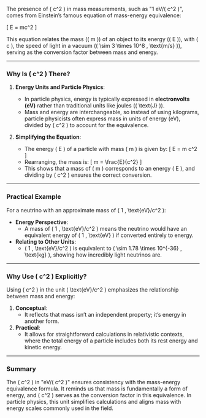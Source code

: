 The presence of \( c^2 \) in mass measurements, such as "1 eV/\( c^2 \)", comes from Einstein’s famous equation of mass-energy equivalence:

\[
E = mc^2
\]

This equation relates the mass (\( m \)) of an object to its energy (\( E \)), with \( c \), the speed of light in a vacuum (\( \sim 3 \times 10^8 \, \text{m/s} \)), serving as the conversion factor between mass and energy.

---

### **Why Is \( c^2 \) There?**

1. **Energy Units and Particle Physics**:
   - In particle physics, energy is typically expressed in **electronvolts (eV)** rather than traditional units like joules (\( \text{J} \)).
   - Mass and energy are interchangeable, so instead of using kilograms, particle physicists often express mass in units of energy (eV), divided by \( c^2 \) to account for the equivalence.

2. **Simplifying the Equation**:
   - The energy \( E \) of a particle with mass \( m \) is given by:
     \[
     E = m c^2
     \]
   - Rearranging, the mass is:
     \[
     m = \frac{E}{c^2}
     \]
   - This shows that a mass of \( m \) corresponds to an energy \( E \), and dividing by \( c^2 \) ensures the correct conversion.

---

### **Practical Example**
For a neutrino with an approximate mass of \( 1 \, \text{eV}/c^2 \):
- **Energy Perspective**:
  - A mass of \( 1 \, \text{eV}/c^2 \) means the neutrino would have an equivalent energy of \( 1 \, \text{eV} \) if converted entirely to energy.
- **Relating to Other Units**:
  - \( 1 \, \text{eV}/c^2 \) is equivalent to \( \sim 1.78 \times 10^{-36} \, \text{kg} \), showing how incredibly light neutrinos are.

---

### **Why Use \( c^2 \) Explicitly?**
Using \( c^2 \) in the unit \( \text{eV}/c^2 \) emphasizes the relationship between mass and energy:
1. **Conceptual**:
   - It reflects that mass isn’t an independent property; it’s energy in another form.
2. **Practical**:
   - It allows for straightforward calculations in relativistic contexts, where the total energy of a particle includes both its rest energy and kinetic energy.

---

### **Summary**
The \( c^2 \) in "eV/\( c^2 \)" ensures consistency with the mass-energy equivalence formula. It reminds us that mass is fundamentally a form of energy, and \( c^2 \) serves as the conversion factor in this equivalence. In particle physics, this unit simplifies calculations and aligns mass with energy scales commonly used in the field.

